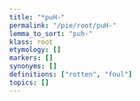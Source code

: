 ```yaml
---
title: "*puH-"
permalink: "/pie/root/puH-"
lemma_to_sort: "puh-"
klass: root
etymology: []
markers: []
synonyms: []
definitions: ["rotten", "foul"]
topics: []
---
```

